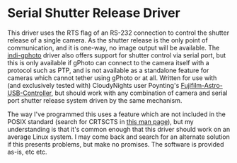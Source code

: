 # Serial Shutter Release Driver

This driver uses the RTS flag of an RS-232 connection to control the shutter release of a single camera. As the shutter release is the only point of communication, and it is one-way, no image output will be available. The [indi-gphoto](https://github.com/indilib/indi-3rdparty/tree/master/indi-gphoto) driver also offers support for shutter control via serial port, but this is only available if gPhoto can connect to the camera itself with a protocol such as PTP, and is not available as a standalone feature for cameras which cannot tether using gPhoto or at all. Written for use with (and exclusively tested with) CloudyNights user Poynting's [Fujifilm-Astro-USB-Controller](https://github.com/jconenna/Fujifilm-Astro-USB-Controller), but should work with any combination of camera and serial port shutter release system driven by the same mechanism.

The way I've programmed this uses a feature which are not included in the POSIX standard (search for CRTSCTS in [this man page](https://linux.die.net/man/3/tcsetattr)), but my understanding is that it's common enough that this driver should work on an average Linux system. I may come back and search for an alternate solution if this presents problems, but make no promises. The software is provided as-is, etc etc.
